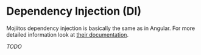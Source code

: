 # Dependency Injection (DI)

Mojiitos dependency injection is basically the same as in Angular. For more detailed information look at [their documentation](https://angular.io/docs/ts/latest/guide/dependency-injection.html).

*TODO*

